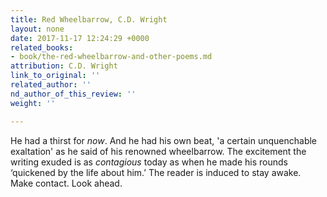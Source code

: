 ```yaml
---
title: Red Wheelbarrow, C.D. Wright
layout: none
date: 2017-11-17 12:24:29 +0000
related_books:
- book/the-red-wheelbarrow-and-other-poems.md
attribution: C.D. Wright
link_to_original: ''
related_author: ''
nd_author_of_this_review: ''
weight: ''

---
```

He had a thirst for _now_. And he had his own beat, 'a certain unquenchable exaltation' as he said of his renowned wheelbarrow. The excitement the writing exuded is as _contagious_ today as when he made his rounds ‘quickened by the life about him.’ The reader is induced to stay awake. Make contact. Look ahead.